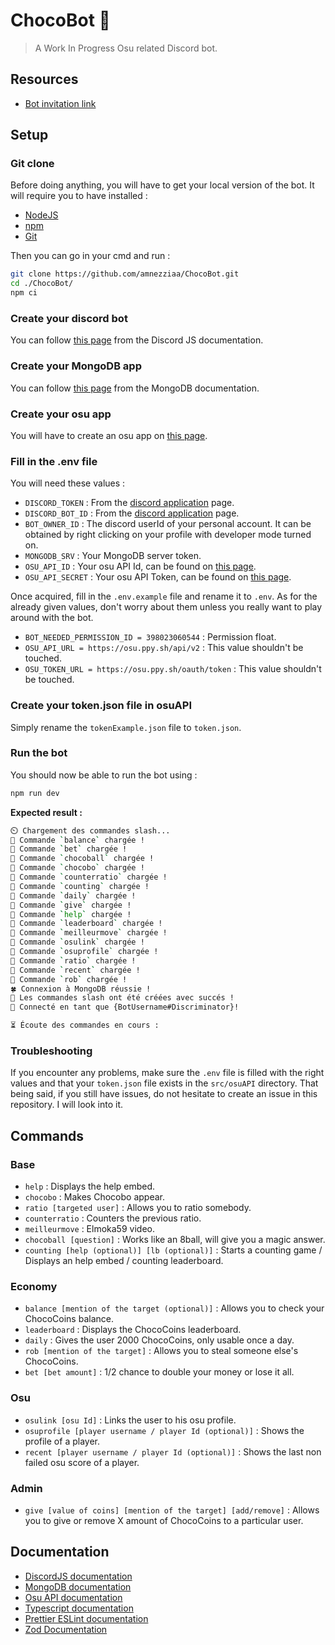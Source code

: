 # ChocoBot 🍫

> A Work In Progress Osu related Discord bot.

## Resources

- [Bot invitation link](https://discord.com/api/oauth2/authorize?client_id=893457417675886602&permissions=534723815488&scope=bot)

## Setup

### Git clone

Before doing anything, you will have to get your local version of the bot. It will require you to have installed :

- [NodeJS](https://nodejs.org/en/)
- [npm](https://www.npmjs.com/)
- [Git](https://git-scm.com/)

Then you can go in your cmd and run :

```sh
git clone https://github.com/amnezziaa/ChocoBot.git
cd ./ChocoBot/
npm ci
```

### Create your discord bot

You can follow [this page](https://discordjs.guide/preparations/setting-up-a-bot-application.html#creating-your-bot) from the Discord JS documentation.

### Create your MongoDB app

You can follow [this page](https://www.mongodb.com/docs/atlas/app-services/apps/create/) from the MongoDB documentation.

### Create your osu app

You will have to create an osu app on [this page](https://osu.ppy.sh/home/account/edit#oauth).

### Fill in the .env file

You will need these values :

- `DISCORD_TOKEN` : From the [discord application](https://discord.com/developers/applications) page.
- `DISCORD_BOT_ID` : From the [discord application](https://discord.com/developers/applications) page.
- `BOT_OWNER_ID` : The discord userId of your personal account. It can be obtained by right clicking on your profile with developer mode turned on.
- `MONGODB_SRV` : Your MongoDB server token.
- `OSU_API_ID` : Your osu API Id, can be found on [this page](https://osu.ppy.sh/home/account/edit#oauth).
- `OSU_API_SECRET` : Your osu API Token, can be found on [this page](https://osu.ppy.sh/home/account/edit#oauth).

Once acquired, fill in the `.env.example` file and rename it to `.env`. As for the already given values, don't worry about them unless you really want to play around with the bot.

- `BOT_NEEDED_PERMISSION_ID = 398023060544` : Permission float.
- `OSU_API_URL = https://osu.ppy.sh/api/v2` : This value shouldn't be touched.
- `OSU_TOKEN_URL = https://osu.ppy.sh/oauth/token` : This value shouldn't be touched.

### Create your token.json file in osuAPI

Simply rename the `tokenExample.json` file to `token.json`.

### Run the bot

You should now be able to run the bot using :

```sh
npm run dev
```

**Expected result :**

```sh
⏲️ Chargement des commandes slash...
📝 Commande `balance` chargée !
📝 Commande `bet` chargée !
📝 Commande `chocoball` chargée !
📝 Commande `chocobo` chargée !
📝 Commande `counterratio` chargée !
📝 Commande `counting` chargée !
📝 Commande `daily` chargée !
📝 Commande `give` chargée !
📝 Commande `help` chargée !
📝 Commande `leaderboard` chargée !
📝 Commande `meilleurmove` chargée !
📝 Commande `osulink` chargée !
📝 Commande `osuprofile` chargée !
📝 Commande `ratio` chargée !
📝 Commande `recent` chargée !
📝 Commande `rob` chargée !
🍀 Connexion à MongoDB réussie !
🎉 Les commandes slash ont été créées avec succés !
🚀 Connecté en tant que {BotUsername#Discriminator}!

⏳ Écoute des commandes en cours :
```

### Troubleshooting

If you encounter any problems, make sure the `.env` file is filled with the right values and that your `token.json` file exists in the `src/osuAPI` directory. That being said, if you still have issues, do not hesitate to create an issue in this repository. I will look into it.

## Commands

### Base

- `help` : Displays the help embed.
- `chocobo` : Makes Chocobo appear.
- `ratio [targeted user]` : Allows you to ratio somebody.
- `counterratio` : Counters the previous ratio.
- `meilleurmove` : Elmoka59 video.
- `chocoball [question]` : Works like an 8ball, will give you a magic answer.
- `counting [help (optional)] [lb (optional)]` : Starts a counting game / Displays an help embed / counting leaderboard.

### Economy

- `balance [mention of the target (optional)]` : Allows you to check your ChocoCoins balance.
- `leaderboard` : Displays the ChocoCoins leaderboard.
- `daily` : Gives the user 2000 ChocoCoins, only usable once a day.
- `rob [mention of the target]` : Allows you to steal someone else's ChocoCoins.
- `bet [bet amount]` : 1/2 chance to double your money or lose it all.

### Osu

- `osulink [osu Id]` : Links the user to his osu profile.
- `osuprofile [player username / player Id (optional)]` : Shows the profile of a player.
- `recent [player username / player Id (optional)]` : Shows the last non failed osu score of a player.

### Admin

- `give [value of coins] [mention of the target] [add/remove]` : Allows you to give or remove X amount of ChocoCoins to a particular user.

## Documentation

- [DiscordJS documentation](https://discord.js.org/#/docs/discord.js/main/general/welcome)
- [MongoDB documentation](https://www.mongodb.com/docs/)
- [Osu API documentation](https://osu.ppy.sh/docs/index.html)
- [Typescript documentation](https://www.typescriptlang.org/docs/handbook/typescript-in-5-minutes.html)
- [Prettier ESLint documentation](https://prettier.io/docs/en/integrating-with-linters.html)
- [Zod Documentation](https://zod.dev/https://zod.dev/)